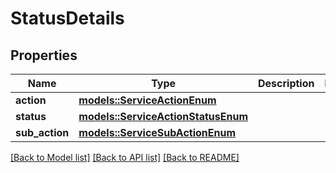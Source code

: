 # StatusDetails

## Properties

Name | Type | Description | Notes
------------ | ------------- | ------------- | -------------
**action** | [**models::ServiceActionEnum**](ServiceActionEnum.md) |  | 
**status** | [**models::ServiceActionStatusEnum**](ServiceActionStatusEnum.md) |  | 
**sub_action** | [**models::ServiceSubActionEnum**](ServiceSubActionEnum.md) |  | 

[[Back to Model list]](../README.md#documentation-for-models) [[Back to API list]](../README.md#documentation-for-api-endpoints) [[Back to README]](../README.md)


